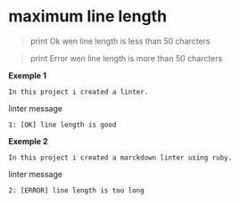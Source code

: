# maximum line length
> print Ok wen line length is less than 50 charcters

> print Error wen line length is more than 50 charcters

**Exemple 1**
```
In this project i created a linter.
```
linter message
```
1: [OK] line length is good
```
**Exemple 2**
```
In this project i created a marckdown linter using ruby.
```
linter message
```
2: [ERROR] line length is too long
```
